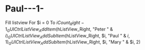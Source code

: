 # Paul---1-
Fill listview For $i = 0 To $iCount_Right - 1     _GUICtrlListView_AddItem($hListView_Right, "Peter " &amp; $i)     _GUICtrlListView_AddSubItem($hListView_Right, $i, "Paul " &amp; $i, 1)     _GUICtrlListView_AddSubItem($hListView_Right, $i, "Mary " &amp; $i, 2)
